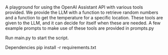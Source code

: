 A playground for using the OpenAI Assistant API with various tools provided.
We provide the LLM with a function to retrieve random numbers and a function to get the temperature for a specific
location.
These tools are given to the LLM, and it can decide for itself when these are needed. A few example prompts to make use
of these tools are provided in prompts.py

Run main.py to start the script.

Dependencies
pip install -r requirements.txt